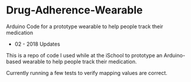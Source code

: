# Drug-Adherence-Wearable
Arduino Code for a prototype wearable to help people track their medication

 - 02 - 2018 Updates 

This is a repo of code I used while at the iSchool to prototype an Arduino-based wearable to help people track their medication.


Currently running a few tests to verify mapping values are correct.
